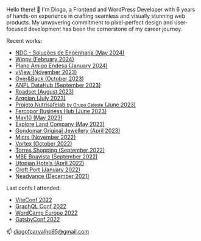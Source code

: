 <html>
  <p>Hello there! 👋 I'm Diogo, a Frontend and WordPress Developer with 6 years of hands-on experience in crafting seamless and visually stunning web products. My unwavering commitment to pixel-perfect design and user-focused development has been the cornerstone of my career journey.</p>

<p>Recent works:</p>
 <ul>
<li><a href="https://nicolaudacosta.pt/" target="_blank">NDC - Soluções de Engenharia (May 2024)</a></li>
    <li><a href="https://www.wippy.pt/" target="_blank">Wippy (February 2024)</a></li>
   <li><a href="https://planoamigoendesa.pt/" target="_blank">Plano Amigo Endesa (January 2024)</a></li>
   <li><a href="https://vview.pt/" target="_blank">vView (November 2023)</a></li>
   <li><a href="https://overback.com/" target="_blank">Over&Back (October 2023)</a></li>
   <li><a href="https://datahub.anpl.pt/" target="_blank">ANPL DataHub (September 2023)</a></li>
   <li><a href="https://roadset.com" target="_blank">Roadset (August 2023)</a></li>
   <li><a href="https://arqplan.pt/" target="_blank">Arqplan (July 2023)</a></li>
   <li><a href="https://grupoceleste.com/" target="_blank">Projeto Nutrisafelab <small>by Grupo Celeste</small> (June 2023)</a></li>
   <li><a href="https://businesshub.fercopor.pt/" target="_blank">Fercopor Business Hub (June 2023)</a></li>
    <li><a href="https://max-10.com/" target="_blank">Max10 (May 2023)</a></li>
   <li><a href="https://explorelandco.com" target="_blank">Explore Land Company (May 2023)</a></li>
    <li><a href="http://gondomarjewellery.pt/" target="_blank">Gondomar Original Jewellery (April 2023)</a></li>
    <li><a href="https://minrs.pt/" target="_blank">Minrs (November 2022)</a></li>
    <li><a href="https://gingabike.pt/campanhaeletricasoneoff/" target="_blank">Vortex (October 2022)</a></li>
    <li><a href="https://torreshopping.pt/" target="_blank">Torres Shopping (September 2022)</a></li>
    <li><a href="https://mbeboavista.com/" target="_blank">MBE Boavista (September 2022)</a></li>
   <li><a href="https://utopian.pt/" target="_blank">Utopian Hotels (April 2022)</a></li>
   <li><a href="https://croftport.com/" target="_blank">Croft Port (January 2022)</a></li>
   <li><a href="https://neadvance.com/" target="_blank">Neadvance (December 2021)</a></li>
   
  </ul>
  
  <p>Last confs I attended:</p>
 <ul>
    <li><a href="https://viteconf.org/" target="_blank">ViteConf 2022</a></li>
    <li><a href="https://graphqlconf.org/" target="_blank">GraphQL Conf 2022</a></li>
   <li><a href="https://europe.wordcamp.org/2022/" target="_blank">WordCamp Europe 2022</a></li>
   <li><a href="https://gatsbyconf.com/" target="_blank">GatsbyConf 2022</a></li>
   
  </ul>

<p>
  📫 <a href="mailto:diogofcarvalho95@gmail.com">diogofcarvalho95@gmail.com</a>
  </p>
<!---
diogofcarvalho95/diogofcarvalho95 is a ✨ special ✨ repository because its `README.md` (this file) appears on your GitHub profile.
You can click the Preview link to take a look at your changes.
--->
</html>
